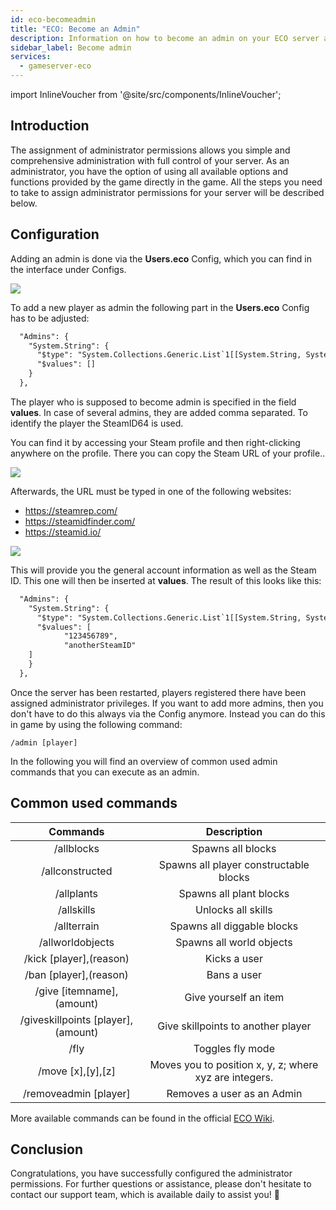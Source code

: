 ```yaml
---
id: eco-becomeadmin
title: "ECO: Become an Admin"
description: Information on how to become an admin on your ECO server at ZAP-Hosting - ZAP-Hosting.com documentation
sidebar_label: Become admin
services:
  - gameserver-eco
---
```


import InlineVoucher from '@site/src/components/InlineVoucher';

## Introduction
The assignment of administrator permissions allows you simple and comprehensive administration with full control of your server. As an administrator, you have the option of using all available options and functions provided by the game directly in the game. All the steps you need to take to assign administrator permissions for your server will be described below. 
<InlineVoucher />

## Configuration
Adding an admin is done via the **Users.eco** Config, which you can find in the interface under Configs.

![](https://screensaver01.zap-hosting.com/index.php/s/ACgPpyPfGmnmi8X/preview)



To add a new player as admin the following part in the **Users.eco** Config has to be adjusted:

```xml
  "Admins": {
    "System.String": {
      "$type": "System.Collections.Generic.List`1[[System.String, System.Private.CoreLib]], System.Private.CoreLib",
      "$values": []
    }
  },
```



The player who is supposed to become admin is specified in the field **values**. In case of several admins, they are added comma separated. To identify the player the SteamID64 is used. 

You can find it by accessing your Steam profile and then right-clicking anywhere on the profile. There you can copy the Steam URL of your profile..

![](https://screensaver01.zap-hosting.com/index.php/s/YQoe4tpFzbRTAqd/preview)



Afterwards, the URL must be typed in one of the following websites:

- https://steamrep.com/
- https://steamidfinder.com/
- https://steamid.io/

![](https://screensaver01.zap-hosting.com/index.php/s/3RSya5KbWGfcgHr/preview)



This will provide you the general account information as well as the Steam ID.  This one will then be inserted at **values**. The result of this looks like this:

```xml
  "Admins": {
    "System.String": {
      "$type": "System.Collections.Generic.List`1[[System.String, System.Private.CoreLib]], System.Private.CoreLib",
      "$values": [
			"123456789",
			"anotherSteamID"
	]
    }
  },
```



Once the server has been restarted, players registered there have been assigned administrator privileges. If you want to add more admins, then you don't have to do this always via the Config anymore. Instead you can do this in game by using the following command:

```
/admin [player]
```



In the following you will find an overview of common used admin commands that you can execute as an admin.



## Common used commands

|              Commands              |                      Description                       |
| :--------------------------------: | :----------------------------------------------------: |
|             /allblocks             |                   Spawns all blocks                    |
|          /allconstructed           |         Spawns all player constructable blocks         |
|             /allplants             |                Spawns all plant blocks                 |
|             /allskills             |                   Unlocks all skills                   |
|            /allterrain             |               Spawns all diggable blocks               |
|          /allworldobjects          |                Spawns all world objects                |
|      /kick [player],(reason)       |                      Kicks a user                      |
|       /ban [player],(reason)       |                      Bans a user                       |
|     /give [itemname],(amount)      |                 Give yourself an item                  |
| /giveskillpoints [player],(amount) |           Give skillpoints to another player           |
|                /fly                |                    Toggles fly mode                    |
|         /move [x],[y],[z]          | Moves you to position x, y, z; where xyz are integers. |
|       /removeadmin [player]        |               Removes a user as an Admin               |

More available commands can be found in the official [ECO Wiki](https://eco.gamepedia.com/Chat_Commands).

## Conclusion

Congratulations, you have successfully configured the administrator permissions. For further questions or assistance, please don't hesitate to contact our support team, which is available daily to assist you! 🙂

<InlineVoucher />
